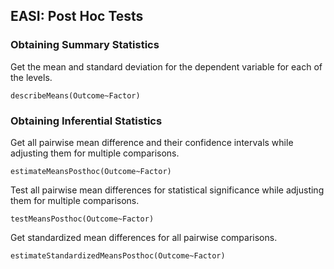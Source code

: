 
## EASI: Post Hoc Tests

### Obtaining Summary Statistics

Get the mean and standard deviation for the dependent variable for each of the levels.

```{r}
describeMeans(Outcome~Factor)
```

### Obtaining Inferential Statistics

Get all pairwise mean difference and their confidence intervals while adjusting them for multiple comparisons.

```{r}
estimateMeansPosthoc(Outcome~Factor)
```

Test all pairwise mean differences for statistical significance while adjusting them for multiple comparisons.

```{r}
testMeansPosthoc(Outcome~Factor)
```

Get standardized mean differences for all pairwise comparisons.

```{r}
estimateStandardizedMeansPosthoc(Outcome~Factor)
```
